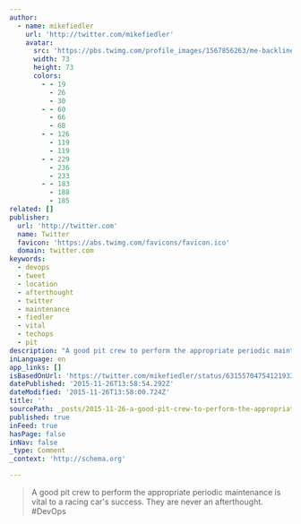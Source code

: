 ```yaml
---
author:
  - name: mikefiedler
    url: 'http://twitter.com/mikefiedler'
    avatar:
      src: 'https://pbs.twimg.com/profile_images/1567856263/me-backline-outside-crop_bigger.jpg'
      width: 73
      height: 73
      colors:
        - - 19
          - 26
          - 30
        - - 60
          - 66
          - 68
        - - 126
          - 119
          - 119
        - - 229
          - 236
          - 233
        - - 183
          - 188
          - 185
related: []
publisher:
  url: 'http://twitter.com'
  name: Twitter
  favicon: 'https://abs.twimg.com/favicons/favicon.ico'
  domain: twitter.com
keywords:
  - devops
  - tweet
  - location
  - afterthought
  - twitter
  - maintenance
  - fiedler
  - vital
  - techops
  - pit
description: "A good pit crew to perform the appropriate periodic maintenance is vital to a racing car's success. They are never an afterthought. #DevOps"
inLanguage: en
app_links: []
isBasedOnUrl: 'https://twitter.com/mikefiedler/status/631557047541219330'
datePublished: '2015-11-26T13:58:54.292Z'
dateModified: '2015-11-26T13:58:00.724Z'
title: ''
sourcePath: _posts/2015-11-26-a-good-pit-crew-to-perform-the-appropriate-periodic-maintena.md
published: true
inFeed: true
hasPage: false
inNav: false
_type: Comment
_context: 'http://schema.org'

---
```

> A good pit crew to perform the appropriate periodic maintenance is vital to a racing car's success&period; They are never an afterthought&period; &num;DevOps